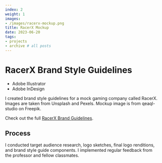 ```yaml
---
index: 2
weight: 1
images:
- /images/racerx-mockup.png
title: RacerX Mockup
date: 2023-06-20
tags:
- projects
- archive # all posts
---
```


# RacerX Brand Style Guidelines
- Adobe Illustrator
- Adobe InDesign

I created brand style guidelines for a mock gaming company called RacerX. Images are taken from Unsplash and Pexels. Mockup image is from qeaql-studio on Freepik.

Check out the full <a target="_blank" href="https://www.dropbox.com/s/ni1kpn39nqv9h5s/2023.6.26_Brand%20Guidelines%20-%20RacerX.pdf?dl=0" style="color: var(--main);" onmouseover="this.style.color='var(--dark)'" onmouseout="this.style.color='var(--main)'">RacerX Brand Guidelines</a>.

## Process 

I conducted target audience research, logo sketches, final logo renditions, and brand style guide components. I implemented regular feedback from the professor and fellow classmates.

